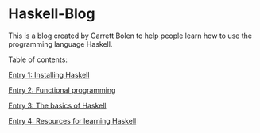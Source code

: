 # Haskell-Blog
This is a blog created by Garrett Bolen to help people learn how to use the programming language Haskell.

Table of contents:

[Entry 1: Installing Haskell](https://github.com/garrettbolen/Haskell-Blog/blob/main/Entry1.md)

[Entry 2: Functional programming](https://github.com/garrettbolen/Haskell-Blog/blob/main/Entry2.md)

[Entry 3: The basics of Haskell](https://github.com/garrettbolen/Haskell-Blog/blob/main/Entry3.md)

[Entry 4: Resources for learning Haskell](https://github.com/garrettbolen/Haskell-Blog/blob/main/Entry4.md)
